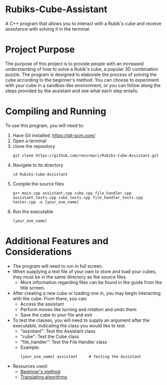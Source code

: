# Rubiks-Cube-Assistant
A C++ program that allows you to interact with a Rubik's cube and receive assistance with solving it in the terminal.

# Project Purpose
The purpose of this project is to provide people with an increased understanding of how to solve a Rubik's cube, a popular 3D combination puzzle. The program is designed to elaborate the process of solving the cube according to the beginner's method. You can choose to experiment with your cube in a sandbox-like environment, or you can follow along the steps provided by the assistant and see what each step entails.

# Compiling and Running
To use this program, you will need to:
1. Have Git installed: https://git-scm.com/
2. Open a terminal
3. clone the repository
   ```
   git clone https://github.com/rensrmari/Rubiks-Cube-Assistant.git
   ```
4. Navigate to its directory
   ```
   cd Rubiks-Cube-Assistant
   ```
5. Compile the source files
   ```
   g++ main.cpp assistant.cpp cube.cpp file_handler.cpp assistant_tests.cpp cube_tests.cpp file_handler_tests.cpp tester.cpp -o [your_exe_name]
   ```
6. Run the executable
   ```
   [your_exe_name]
   ```

# Additional Features and Considerations
- The program will need to run in full screen.
- When supplying a text file of your own to store and load your cubes, they must be in the same directory as the source files.
   - More information regarding files can be found in the guide from the title screen.
- After creating a new cube or loading one in, you may begin interacting with the cube. From there, you can:
   - Access the assistant
   - Perform moves like turning and rotation and undo them
   - Save the cube to your file and exit
- To test the classes, you will need to supply an argument after the executable, indicating the class you would like to test.
   - "assistant": Test the Assistant class
   - "cube": Test the Cube class
   - "file_handler": Test the File Handler class
   - Example:
      ```
      [your_exe_name] assistant     # Testing the Assistant
      ```
- Resources used:
   - [Beginner's method](https://solvethecube.com/)
   - [Translating algorithms](https://cube.rider.biz/algtrans.html)